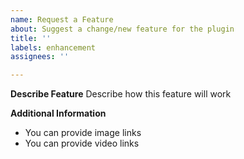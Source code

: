```yaml
---
name: Request a Feature
about: Suggest a change/new feature for the plugin
title: ''
labels: enhancement
assignees: ''

---
```


**Describe Feature**
Describe how this feature will work

**Additional Information**

- You can provide image links
- You can provide video links